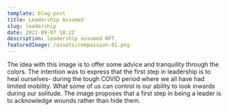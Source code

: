 ```yaml
---
template: blog-post
title: Leadership Assumed
slug: leadership
date: 2021-09-07 18:22
description: leadership assumed NFT
featuredImage: /assets/compassion-01.png
---
```

The idea with this image is to offer some advice and tranquility through the colors. The intention was to express that the first step in leadership is to heal ourselves- during the tough COVID period where we all have had limited mobility. What some of us can control is our ability to look inwards during our solitude. The image proposes that a first step in being a leader is to acknowledge wounds rather than hide them.